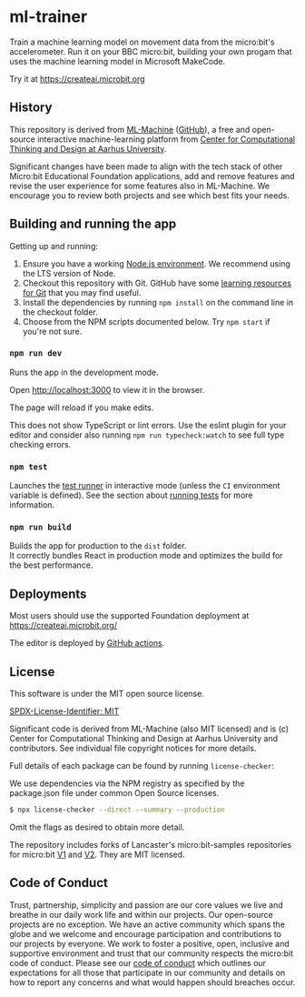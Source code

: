 # ml-trainer

Train a machine learning model on movement data from the micro:bit's
accelerometer. Run it on your BBC micro:bit, building your own progam that uses
the machine learning model in Microsoft MakeCode.

Try it at https://createai.microbit.org

## History

This repository is derived from [ML-Machine](https://ml-machine.org)
([GitHub](https://github.com/microbit-foundation/cctd-ml-machine.)), a free and
open-source interactive machine-learning platform from [Center for Computational
Thinking and Design at Aarhus University](https://cctd.au.dk/).

Significant changes have been made to align with the tech stack of other
Micro:bit Educational Foundation applications, add and remove features and
revise the user experience for some features also in ML-Machine. We encourage
you to review both projects and see which best fits your needs.

## Building and running the app

Getting up and running:

1. Ensure you have a working [Node.js environment](https://nodejs.org/en/download/). We recommend using the LTS version of Node.
2. Checkout this repository with Git. GitHub have some [learning resources for Git](https://docs.github.com/en/get-started/quickstart/git-and-github-learning-resources) that you may find useful.
3. Install the dependencies by running `npm install` on the command line in the checkout folder.
4. Choose from the NPM scripts documented below. Try `npm start` if you're not sure.

### `npm run dev`

Runs the app in the development mode.

Open [http://localhost:3000](http://localhost:3000) to view it in the browser.

The page will reload if you make edits.

This does not show TypeScript or lint errors.
Use the eslint plugin for your editor and consider also running `npm run typecheck:watch` to see full type checking errors.

### `npm test`

Launches the [test runner](https://vitest.dev/) in interactive mode (unless the `CI` environment variable is defined).
See the section about [running tests](https://facebook.github.io/create-react-app/docs/running-tests) for more information.

### `npm run build`

Builds the app for production to the `dist` folder.\
It correctly bundles React in production mode and optimizes the build for the best performance.

## Deployments

Most users should use the supported Foundation deployment at https://createai.microbit.org/

The editor is deployed by [GitHub actions](https://github.com/microbit-foundation/ml-trainer/actions).

## License

This software is under the MIT open source license.

[SPDX-License-Identifier: MIT](LICENSE)

Significant code is derived from ML-Machine (also MIT licensed) and is (c)
Center for Computational Thinking and Design at Aarhus University and
contributors. See individual file copyright notices for more details.

Full details of each package can be found by running `license-checker`:

We use dependencies via the NPM registry as specified by the package.json file
under common Open Source licenses.

```bash
$ npx license-checker --direct --summary --production
```

Omit the flags as desired to obtain more detail.

The repository includes forks of Lancaster's micro:bit-samples repositories for
micro:bit [V1](https://github.com/lancaster-university/microbit-samples) and
[V2](https://github.com/lancaster-university/microbit-v2-samples). They are MIT
licensed.

## Code of Conduct

Trust, partnership, simplicity and passion are our core values we live and
breathe in our daily work life and within our projects. Our open-source
projects are no exception. We have an active community which spans the globe
and we welcome and encourage participation and contributions to our projects
by everyone. We work to foster a positive, open, inclusive and supportive
environment and trust that our community respects the micro:bit code of
conduct. Please see our [code of conduct](https://microbit.org/safeguarding/)
which outlines our expectations for all those that participate in our
community and details on how to report any concerns and what would happen
should breaches occur.
